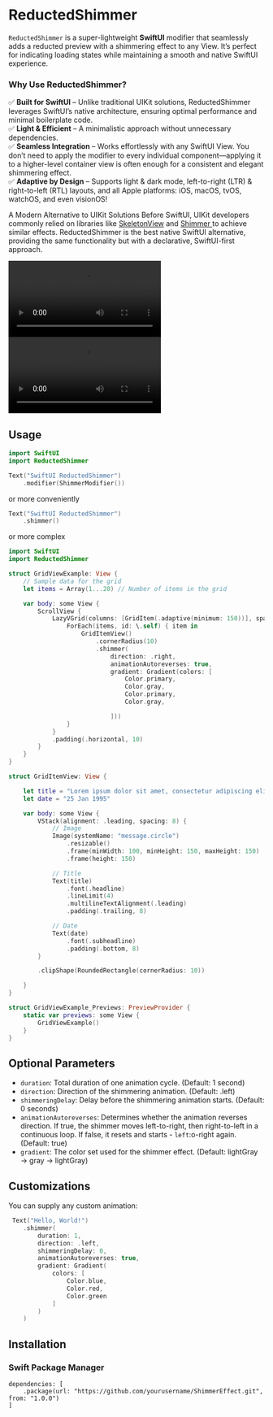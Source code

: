 # ReductedShimmer

`ReductedShimmer` is a super-lightweight **SwiftUI** modifier that seamlessly adds a reducted preview with a shimmering effect to any View. It’s perfect for indicating loading states while maintaining a smooth and native SwiftUI experience.

### Why Use ReductedShimmer?<br />
✅ **Built for SwiftUI** – Unlike traditional UIKit solutions, ReductedShimmer leverages SwiftUI’s native architecture, ensuring optimal performance and minimal boilerplate code.<br />
✅ **Light & Efficient** – A minimalistic approach without unnecessary dependencies.<br />
✅ **Seamless Integration** – Works effortlessly with any SwiftUI View. You don’t need to apply the modifier to every individual component—applying it to a higher-level container view is often enough for a consistent and elegant shimmering effect.<br />
✅ **Adaptive by Design** – Supports light & dark mode, left-to-right (LTR) & right-to-left (RTL) layouts, and all Apple platforms: iOS, macOS, tvOS, watchOS, and even visionOS!<br />

A Modern Alternative to UIKit Solutions
Before SwiftUI, UIKit developers commonly relied on libraries like [SkeletonView](https://github.com/Juanpe/SkeletonView) and [Shimmer
](https://github.com/facebookarchive/Shimmer/tree/master) to achieve similar effects. ReductedShimmer is the best native SwiftUI alternative, providing the same functionality but with a declarative, SwiftUI-first approach.


![Light Mode](docs/light-mode.mp4) ![Dark Mode](docs/dark-mode.mp4)

## Usage

```swift
import SwiftUI
import ReductedShimmer

Text("SwiftUI ReductedShimmer")
    .modifier(ShimmerModifier())
```
or more conveniently

```swift
Text("SwiftUI ReductedShimmer")
    .shimmer()
```
or more complex

```swift
import SwiftUI
import ReductedShimmer

struct GridViewExample: View {
    // Sample data for the grid
    let items = Array(1...20) // Number of items in the grid

    var body: some View {
        ScrollView {
            LazyVGrid(columns: [GridItem(.adaptive(minimum: 150))], spacing: 10) {
                ForEach(items, id: \.self) { item in
                    GridItemView()
                        .cornerRadius(10)
                        .shimmer(
                            direction: .right,
                            animationAutoreverses: true,
                            gradient: Gradient(colors: [
                                Color.primary,
                                Color.gray,
                                Color.primary,
                                Color.gray,

                            ]))
                }
            }
            .padding(.horizontal, 10)
        }
    }
}

struct GridItemView: View {

    let title = "Lorem ipsum dolor sit amet, consectetur adipiscing elit, sed do eiusmod tempor incididunt ut labore et dolore magna aliqua"
    let date = "25 Jan 1995"

    var body: some View {
        VStack(alignment: .leading, spacing: 8) {
            // Image
            Image(systemName: "message.circle")
                .resizable()
                .frame(minWidth: 100, minHeight: 150, maxHeight: 150)
                .frame(height: 150)

            // Title
            Text(title)
                .font(.headline)
                .lineLimit(4)
                .multilineTextAlignment(.leading)
                .padding(.trailing, 8)

            // Date
            Text(date)
                .font(.subheadline)
                .padding(.bottom, 8)
        }

        .clipShape(RoundedRectangle(cornerRadius: 10))

    }
}

struct GridViewExample_Previews: PreviewProvider {
    static var previews: some View {
        GridViewExample()
    }
}
```


## Optional Parameters

- `duration`: Total duration of one animation cycle. (Default: 1 second)
- `direction`: Direction of the shimmering animation. (Default: .left)
- `shimmeringDelay`: Delay before the shimmering animation starts. (Default: 0 seconds)
- `animationAutoreverses`: Determines whether the animation reverses direction. If true, the shimmer moves left-to-right, then right-to-left in a continuous loop. If false, it resets and starts - `left`:o-right again. (Default: true)
- `gradient`: The color set used for the shimmer effect. (Default: lightGray → gray → lightGray)

## Customizations

You can supply any custom animation:

```swift
 Text("Hello, World!")
    .shimmer(
        duration: 1,
        direction: .left,
        shimmeringDelay: 0,
        animationAutoreverses: true,
        gradient: Gradient(
            colors: [
                Color.blue,
                Color.red,
                Color.green
            ]
        )
    )
```

## Installation

### Swift Package Manager

```
dependencies: [
    .package(url: "https://github.com/yourusername/ShimmerEffect.git", from: "1.0.0")
]
```

